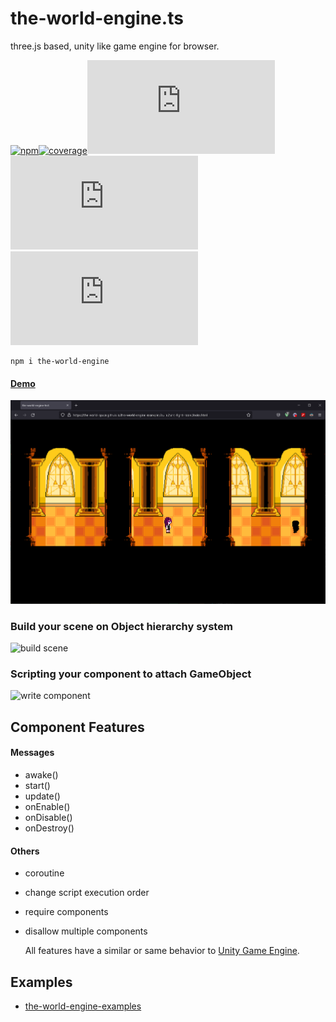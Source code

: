 # the-world-engine.ts
 three.js based, unity like game engine for browser.

[![npm](https://img.shields.io/npm/v/the-world-engine)](https://www.npmjs.com/package/the-world-engine)[![coverage](https://img.shields.io/codecov/c/github/The-World-Space/the-world-engine.ts/main)](https://app.codecov.io/gh/The-World-Space/the-world-engine.ts/)[![last commit](https://img.shields.io/github/last-commit/The-World-Space/the-world-engine.ts)](https://github.com/The-World-Space/the-world-engine.ts/commits/dev)[![language](https://img.shields.io/github/languages/top/The-World-Space/the-world-engine.ts)](https://www.typescriptlang.org/)[![license](https://img.shields.io/github/license/The-World-Space/the-world-engine.ts)](https://opensource.org/licenses/MIT)

```shell
npm i the-world-engine
```

#### [Demo](https://the-world-space.github.io/the-world-engine-examples/build/sans-fight-room/index.html)

![sans-fight-room](docs/image/sans-fight-room.png)

### Build your scene on Object hierarchy system

![build scene](docs/image/build_scene.gif)

### Scripting your component to attach GameObject
![write component](docs/image/write_component.gif)

## Component Features
#### Messages
- awake()
- start()
- update()
- onEnable()
- onDisable()
- onDestroy()

#### Others
- coroutine
- change script execution order
- require components
- disallow multiple components
  
  All features have a similar or same behavior to [Unity Game Engine](https://docs.unity3d.com/ScriptReference/MonoBehaviour.html).

## Examples
- [the-world-engine-examples](https://github.com/The-World-Space/the-world-engine-examples)
